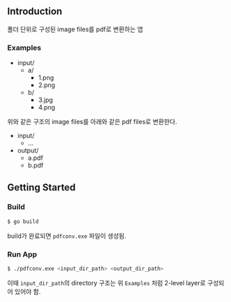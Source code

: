 ## Introduction

폴더 단위로 구성된 image files를 pdf로 변환하는 앱

### Examples

- input/
    - a/
        - 1.png
        - 2.png
    - b/
        - 3.jpg
        - 4.png

위와 같은 구조의 image files를 아래와 같은 pdf files로 변환한다.

- input/
    - ...
- output/
    - a.pdf
    - b.pdf


## Getting Started

### Build

```sh
$ go build
```

build가 완료되면 `pdfconv.exe` 파일이 생성됨.

### Run App

```sh
$ ./pdfconv.exe <input_dir_path> <output_dir_path>
```

이때 `input_dir_path`의 directory 구조는 위 `Examples` 처럼 2-level layer로 구성되어 있어야 함.

